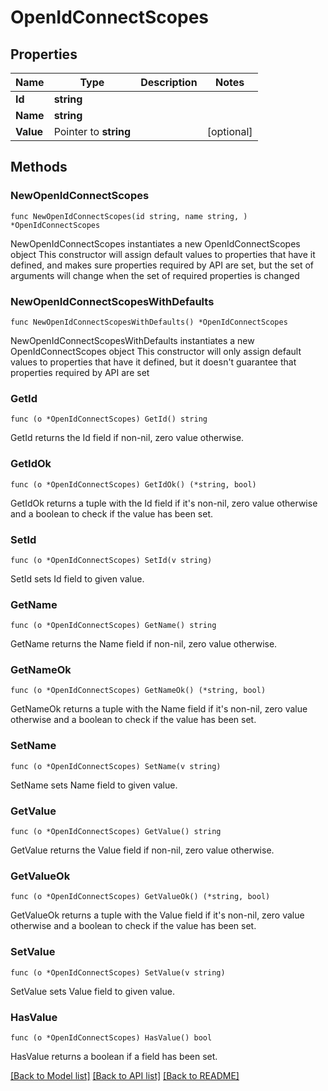 # OpenIdConnectScopes

## Properties

Name | Type | Description | Notes
------------ | ------------- | ------------- | -------------
**Id** | **string** |  | 
**Name** | **string** |  | 
**Value** | Pointer to **string** |  | [optional] 

## Methods

### NewOpenIdConnectScopes

`func NewOpenIdConnectScopes(id string, name string, ) *OpenIdConnectScopes`

NewOpenIdConnectScopes instantiates a new OpenIdConnectScopes object
This constructor will assign default values to properties that have it defined,
and makes sure properties required by API are set, but the set of arguments
will change when the set of required properties is changed

### NewOpenIdConnectScopesWithDefaults

`func NewOpenIdConnectScopesWithDefaults() *OpenIdConnectScopes`

NewOpenIdConnectScopesWithDefaults instantiates a new OpenIdConnectScopes object
This constructor will only assign default values to properties that have it defined,
but it doesn't guarantee that properties required by API are set

### GetId

`func (o *OpenIdConnectScopes) GetId() string`

GetId returns the Id field if non-nil, zero value otherwise.

### GetIdOk

`func (o *OpenIdConnectScopes) GetIdOk() (*string, bool)`

GetIdOk returns a tuple with the Id field if it's non-nil, zero value otherwise
and a boolean to check if the value has been set.

### SetId

`func (o *OpenIdConnectScopes) SetId(v string)`

SetId sets Id field to given value.


### GetName

`func (o *OpenIdConnectScopes) GetName() string`

GetName returns the Name field if non-nil, zero value otherwise.

### GetNameOk

`func (o *OpenIdConnectScopes) GetNameOk() (*string, bool)`

GetNameOk returns a tuple with the Name field if it's non-nil, zero value otherwise
and a boolean to check if the value has been set.

### SetName

`func (o *OpenIdConnectScopes) SetName(v string)`

SetName sets Name field to given value.


### GetValue

`func (o *OpenIdConnectScopes) GetValue() string`

GetValue returns the Value field if non-nil, zero value otherwise.

### GetValueOk

`func (o *OpenIdConnectScopes) GetValueOk() (*string, bool)`

GetValueOk returns a tuple with the Value field if it's non-nil, zero value otherwise
and a boolean to check if the value has been set.

### SetValue

`func (o *OpenIdConnectScopes) SetValue(v string)`

SetValue sets Value field to given value.

### HasValue

`func (o *OpenIdConnectScopes) HasValue() bool`

HasValue returns a boolean if a field has been set.


[[Back to Model list]](../README.md#documentation-for-models) [[Back to API list]](../README.md#documentation-for-api-endpoints) [[Back to README]](../README.md)



